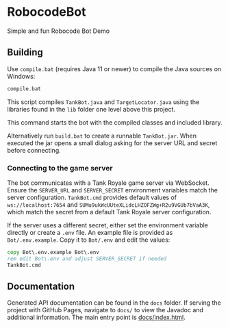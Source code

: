 # RobocodeBot
Simple and fun Robocode Bot Demo

## Building

Use `compile.bat` (requires Java 11 or newer) to compile the Java sources on Windows:

```bat
compile.bat
```

This script compiles `TankBot.java` and `TargetLocator.java` using the
libraries found in the `lib` folder one level above this project.


This command starts the bot with the compiled classes and included library.

Alternatively run `build.bat` to create a runnable `TankBot.jar`. When executed
the jar opens a small dialog asking for the server URL and secret before
connecting.

### Connecting to the game server

The bot communicates with a Tank Royale game server via WebSocket. Ensure the
`SERVER_URL` and `SERVER_SECRET` environment variables match the server
configuration. `TankBot.cmd` provides default values of `ws://localhost:7654`
and `SUMu9ukWcUUteXLidcLHZOFZWg+R2u9VGUb7bVaA3K`, which match the secret from a
default Tank Royale server configuration.

If the server uses a different secret, either set the environment variable
directly or create a `.env` file. An example file is provided as `Bot/.env.example`.
Copy it to `Bot/.env` and edit the values:

```cmd
copy Bot\.env.example Bot\.env
rem edit Bot\.env and adjust SERVER_SECRET if needed
TankBot.cmd
```

## Documentation

Generated API documentation can be found in the `docs` folder. If serving the project with GitHub Pages, navigate to `docs/` to view the Javadoc and additional information. The main entry point is [docs/index.html](docs/index.html).
